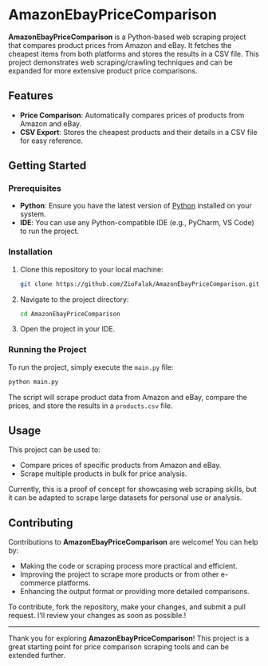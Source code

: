 
# AmazonEbayPriceComparison

**AmazonEbayPriceComparison** is a Python-based web scraping project that compares product prices from Amazon and eBay. It fetches the cheapest items from both platforms and stores the results in a CSV file. This project demonstrates web scraping/crawling techniques and can be expanded for more extensive product price comparisons.

## Features
- **Price Comparison**: Automatically compares prices of products from Amazon and eBay.
- **CSV Export**: Stores the cheapest products and their details in a CSV file for easy reference.

## Getting Started

### Prerequisites
- **Python**: Ensure you have the latest version of [Python](https://www.python.org/downloads/) installed on your system.
- **IDE**: You can use any Python-compatible IDE (e.g., PyCharm, VS Code) to run the project.

### Installation
1. Clone this repository to your local machine:
   ```bash
   git clone https://github.com/ZioFalak/AmazonEbayPriceComparison.git
   ```
2. Navigate to the project directory:
   ```bash
   cd AmazonEbayPriceComparison
   ```

3. Open the project in your IDE.

### Running the Project
To run the project, simply execute the `main.py` file:

```bash
python main.py
```

The script will scrape product data from Amazon and eBay, compare the prices, and store the results in a `products.csv` file.

## Usage

This project can be used to:
- Compare prices of specific products from Amazon and eBay.
- Scrape multiple products in bulk for price analysis.

Currently, this is a proof of concept for showcasing web scraping skills, but it can be adapted to scrape large datasets for personal use or analysis.

## Contributing

Contributions to **AmazonEbayPriceComparison** are welcome! You can help by:
- Making the code or scraping process more practical and efficient.
- Improving the project to scrape more products or from other e-commerce platforms.
- Enhancing the output format or providing more detailed comparisons.

To contribute, fork the repository, make your changes, and submit a pull request. I'll review your changes as soon as possible.!

---

Thank you for exploring **AmazonEbayPriceComparison**! This project is a great starting point for price comparison scraping tools and can be extended further.
